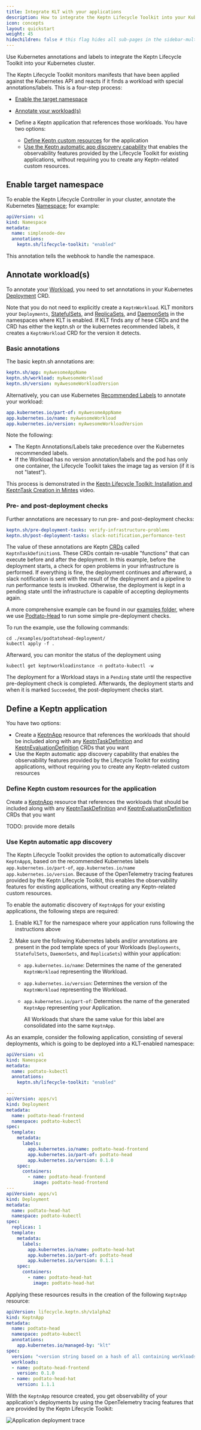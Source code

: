 ```yaml
---
title: Integrate KLT with your applications
description: How to integrate the Keptn Lifecycle Toolkit into your Kubernetes cluster
icon: concepts
layout: quickstart
weight: 45
hidechildren: false # this flag hides all sub-pages in the sidebar-multicard.html
---
```


Use Kubernetes annotations and labels
to integrate the Keptn Lifecycle Toolkit into your Kubernetes cluster.

The Keptn Lifecycle Toolkit monitors manifests
that have been applied against the Kubernetes API
and reacts if it finds a workload with special annotations/labels.
This is a four-step process:

* [Enable the target namespace](#enable-target-namespace)
* [Annotate your workload(s)](#annotate-workloads)
* Define a Keptn application that references those workloads.
  You have two options:

  * [Define Keptn custom resources](#define-keptn-custom-resources-for-the-application)
    for the application
  * [Use the Keptn automatic app discovery capability](#use-keptn-automatic-app-discovery)
    that enables the observability features provided by the Lifecycle Toolkit
    for existing applications,
    without requiring you to create any Keptn-related custom resources.

## Enable target namespace

To enable the Keptn Lifecycle Controller in your cluster,
annotate the Kubernetes
[Namespace](https://kubernetes.io/docs/concepts/overview/working-with-objects/namespaces/);
for example:

```yaml
apiVersion: v1
kind: Namespace
metadata:
  name: simplenode-dev
  annotations:
    keptn.sh/lifecycle-toolkit: "enabled"
```

This annotation tells the webhook to handle the namespace.

## Annotate workload(s)

To annotate your
[Workload](https://kubernetes.io/docs/concepts/workloads/),
you need to set annotations in your Kubernetes
[Deployment](https://kubernetes.io/docs/concepts/workloads/controllers/deployment/) CRD.

Note that you do not need to explicitly create a `KeptnWorkload`.
KLT monitors your `Deployments`,
[StatefulSets](https://kubernetes.io/docs/concepts/workloads/controllers/statefulset/),
and
[ReplicaSets](https://kubernetes.io/docs/concepts/workloads/controllers/replicaset/),
and
[DaemonSets](https://kubernetes.io/docs/concepts/workloads/controllers/daemonset/)
in the namespaces where KLT is enabled.
If KLT finds any of hese CRDs and the CRD has either
the keptn.sh or the kubernetes recommended labels,
it creates a `KeptnWorkload` CRD for the version it detects.

### Basic annotations

The basic keptn.sh annotations are:

```yaml
keptn.sh/app: myAwesomeAppName
keptn.sh/workload: myAwesomeWorkload
keptn.sh/version: myAwesomeWorkloadVersion
```

Alternatively, you can use Kubernetes
[Recommended Labels](https://kubernetes.io/docs/concepts/overview/working-with-objects/common-labels/)
to annotate your workload:

```yaml
app.kubernetes.io/part-of: myAwesomeAppName
app.kubernetes.io/name: myAwesomeWorkload
app.kubernetes.io/version: myAwesomeWorkloadVersion
```

Note the following:

* The Keptn Annotations/Labels take precedence
  over the Kubernetes recommended labels.
* If the Workload has no version annotation/labels
  and the pod has only one container,
  the Lifecycle Toolkit takes the image tag as version
  (if it is not "latest").

This process is demonstrated in the
[Keptn Lifecycle Toolkit: Installation and KeptnTask Creation in Mintes](https://www.youtube.com/watch?v=Hh01bBwZ_qM)
video.

### Pre- and post-deployment checks

Further annotations are necessary
to run pre- and post-deployment checks:

```yaml
keptn.sh/pre-deployment-tasks: verify-infrastructure-problems
keptn.sh/post-deployment-tasks: slack-notification,performance-test
```

The value of these annotations are
Keptn [CRDs](https://kubernetes.io/docs/concepts/extend-kubernetes/api-extension/custom-resources/)
called `KeptnTaskDefinition`s.
These CRDs contain re-usable "functions"
that can execute before and after the deployment.
In this example, before the deployment starts,
a check for open problems in your infrastructure is performed.
If everything is fine, the deployment continues and afterward,
a slack notification is sent with the result of the deployment
and a pipeline to run performance tests is invoked.
Otherwise, the deployment is kept in a pending state
until the infrastructure is capable of accepting deployments again.

A more comprehensive example can be found in our
[examples folder](https://github.com/keptn/lifecycle-toolkit/tree/main/examples/sample-app),
where we use [Podtato-Head](https://github.com/podtato-head/podtato-head)
to run some simple pre-deployment checks.

To run the example, use the following commands:

```shell
cd ./examples/podtatohead-deployment/
kubectl apply -f .
```

Afterward, you can monitor the status of the deployment using

```shell
kubectl get keptnworkloadinstance -n podtato-kubectl -w
```

The deployment for a Workload stays in a `Pending`
state until the respective pre-deployment check is completed.
Afterwards, the deployment starts and when it is marked  `Succeeded`,
the post-deployment checks start.

## Define a Keptn application

  You have two options:

* Create a [KeptnApp](../../yaml-crd-ref/app.md) resource
    that references the workloads that should be included
    along with any
    [KeptnTaskDefinition](../../yaml-crd-ref/taskdefinition.md)
    and [KeptnEvaluationDefinition](../../yaml-crd-ref/evaluationdefinition.md)
    CRDs that you want
* Use the Keptn automatic app discovery capability
    that enables the observability features provided by the Lifecycle Toolkit
    for existing applications,
    without requiring you to create any Keptn-related custom resources

### Define Keptn custom resources for the application

Create a [KeptnApp](../yaml-crd-ref/app.md) resource
that references the workloads that should be included
along with any
[KeptnTaskDefinition](../yaml-crd-ref/taskdefinition.md)
and [KeptnEvaluationDefinition](../yaml-crd-ref/evaluationdefinition.md)
CRDs that you want

TODO: provide more details

### Use Keptn automatic app discovery

The Keptn Lifecycle Toolkit provides the option
to automatically discover `KeptnApp`s,
based on the recommended Kubernetes labels `app.kubernetes.io/part-of`,
`app.kubernetes.io/name` `app.kubernetes.io/version`.
Because of the OpenTelemetry tracing features
provided by the Keptn Lifecycle Toolkit,
this enables the observability features for existing applications,
without creating any Keptn-related custom resources.

To enable the automatic discovery of `KeptnApp`s for your existing applications,
the following steps are required:

1. Enable KLT for the namespace where your application runs
   following the instructions above
1. Make sure the following Kubernetes labels and/or annotations are present
   in the pod template specs of your Workloads
   (`Deployments`, `StatefulSets`, `DaemonSets`, and `ReplicaSets`)
   within your application:

    * `app.kubernetes.io/name`: Determines the name
       of the generated `KeptnWorkload` representing the Workload.
    * `app.kubernetes.io/version`: Determines the version
       of the `KeptnWorkload` representing the Workload.
    * `app.kubernetes.io/part-of`: Determines the name
       of the generated `KeptnApp` representing your Application.

       All Workloads that share the same value for this label
       are consolidated into the same `KeptnApp`.

As an example, consider the following application,
consisting of several deployments,
which is going to be deployed into a KLT-enabled namespace:

```yaml
apiVersion: v1
kind: Namespace
metadata:
  name: podtato-kubectl
  annotations:
    keptn.sh/lifecycle-toolkit: "enabled"

---
apiVersion: apps/v1
kind: Deployment
metadata:
  name: podtato-head-frontend
  namespace: podtato-kubectl
spec:
  template:
    metadata:
      labels:
        app.kubernetes.io/name: podtato-head-frontend
        app.kubernetes.io/part-of: podtato-head
        app.kubernetes.io/version: 0.1.0
    spec:
      containers:
        - name: podtato-head-frontend
          image: podtato-head-frontend
---
apiVersion: apps/v1
kind: Deployment
metadata:
  name: podtato-head-hat
  namespace: podtato-kubectl
spec:
  replicas: 1
  template:
    metadata:
      labels:
        app.kubernetes.io/name: podtato-head-hat
        app.kubernetes.io/part-of: podtato-head
        app.kubernetes.io/version: 0.1.1
    spec:
      containers:
        - name: podtato-head-hat
          image: podtato-head-hat
```

Applying these resources results in the creation
of the following `KeptnApp` resource:

```yaml
apiVersion: lifecycle.keptn.sh/v1alpha2
kind: KeptnApp
metadata:
  name: podtato-head
  namespace: podtato-kubectl
  annotations:
    app.kubernetes.io/managed-by: "klt"
spec:
  version: "<version string based on a hash of all containing workloads>"
  workloads:
  - name: podtato-head-frontend
    version: 0.1.0
  - name: podtato-head-hat
    version: 1.1.1
```

With the `KeptnApp` resource created,
you get observability of your application's deployments
by using the OpenTelemetry tracing features
that are provided by the Keptn Lifecycle Toolkit:

![Application deployment trace](assets/trace.png)
